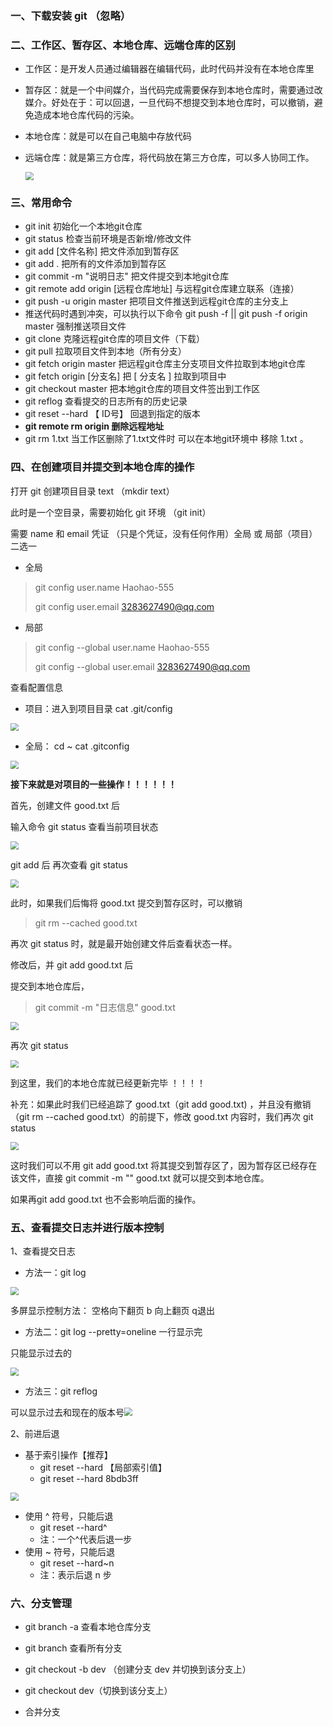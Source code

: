 ### 一、下载安装 git （忽略）

### 二、工作区、暂存区、本地仓库、远端仓库的区别

* 工作区：是开发人员通过编辑器在编辑代码，此时代码并没有在本地仓库里

* 暂存区：就是一个中间媒介，当代码完成需要保存到本地仓库时，需要通过改媒介。好处在于：可以回退，一旦代码不想提交到本地仓库时，可以撤销，避免造成本地仓库代码的污染。

* 本地仓库：就是可以在自己电脑中存放代码

* 远端仓库：就是第三方仓库，将代码放在第三方仓库，可以多人协同工作。

  <img src="https://i.loli.net/2021/08/01/Jp6to824MrG9aXk.png" style="zoom:80%;" />

### 三、常用命令

* git init  初始化一个本地git仓库
* git status  检查当前环境是否新增/修改文件
* git add [文件名称]  把文件添加到暂存区
* git add .  把所有的文件添加到暂存区
* git commit -m "说明日志"  把文件提交到本地git仓库
* git remote add origin [远程仓库地址]  与远程git仓库建立联系（连接）
* git push -u  origin   master  把项目文件推送到远程git仓库的主分支上
* 推送代码时遇到冲突，可以执行以下命令  git push -f  || git push -f origin master  强制推送项目文件
* git  clone  克隆远程git仓库的项目文件（下载）
* git pull  拉取项目文件到本地（所有分支）
* git fetch origin  master 把远程git仓库主分支项目文件拉取到本地git仓库
* git fetch origin [分支名] 把 [ 分支名 ] 拉取到项目中
* git checkout master  把本地git仓库的项目文件签出到工作区
* git reflog  查看提交的日志所有的历史记录
* git reset --hard 【 ID号】 回退到指定的版本
* **git remote rm origin 删除远程地址**
* git rm  1.txt   当工作区删除了1.txt文件时 可以在本地git环境中 移除 1.txt 。



### 四、在创建项目并提交到本地仓库的操作

打开 git 创建项目目录 text （mkdir text）

 

此时是一个空目录，需要初始化 git 环境 （git init）



需要 name 和 email 凭证 （只是个凭证，没有任何作用）全局 或 局部（项目）二选一

* 全局

> git config user.name Haohao-555
>
> git config user.email 3283627490@qq.com

* 局部

> git config --global user.name Haohao-555
>
> git config --global user.email 3283627490@qq.com



查看配置信息

* 项目：进入到项目目录 cat .git/config

<img src="https://i.loli.net/2021/08/01/Ob25V3LE1Inlvm7.png" style="zoom:80%;" />

* 全局： cd ~    cat .gitconfig

<img src="https://i.loli.net/2021/08/01/ucBGsEv9PxQkmVK.png" style="zoom:80%;" />



**接下来就是对项目的一些操作！！！！！！**



首先，创建文件 good.txt 后



输入命令 git status 查看当前项目状态

<img src="https://i.loli.net/2021/08/01/UgfONVSAaourXIv.png" style="zoom:80%;" />



git add 后 再次查看 git status

<img src="https://i.loli.net/2021/08/01/3T2t8KhUYy5Apew.png" style="zoom:80%;" />



此时，如果我们后悔将 good.txt 提交到暂存区时，可以撤销

> git rm --cached good.txt



再次 git status 时，就是最开始创建文件后查看状态一样。



修改后，并 git add good.txt 后



提交到本地仓库后，

> git commit -m "日志信息" good.txt

<img src="https://i.loli.net/2021/08/01/ezCBvFEKtml5OyW.png" style="zoom:80%;" />



再次 git status

<img src="https://i.loli.net/2021/08/01/NAQkHUEzv5WgJPD.png" style="zoom:80%;" />



到这里，我们的本地仓库就已经更新完毕 ！！！！



补充：如果此时我们已经追踪了 good.txt（git add good.txt) ，并且没有撤销（git rm --cached good.txt）的前提下，修改 good.txt 内容时，我们再次 git status

<img src="https://i.loli.net/2021/08/01/ojvPpf2XW8BsVZU.png" style="zoom:80%;" />



这时我们可以不用 git add good.txt 将其提交到暂存区了，因为暂存区已经存在该文件，直接 git commit -m "" good.txt 就可以提交到本地仓库。



如果再git add good.txt 也不会影响后面的操作。



### 五、查看提交日志并进行版本控制

1、查看提交日志

* 方法一：git log 

<img src="https://i.loli.net/2021/08/01/Oa1VrC9znwsbRpj.png" style="zoom:80%;" />

   多屏显示控制方法： 空格向下翻页  b 向上翻页  q退出


* 方法二：git log --pretty=oneline 一行显示完

只能显示过去的

<img src="https://i.loli.net/2021/08/01/syVp54KmwIkLGbO.png" style="zoom:80%;" />



* 方法三：git reflog

​    可以显示过去和现在的版本号<img src="https://i.loli.net/2021/08/01/4KuVGtQb5WXefwT.png" style="zoom:80%;" />



2、前进后退

* 基于索引操作【推荐】
  * git reset --hard 【局部索引值】
  * git reset --hard 8bdb3ff

<img src="https://i.loli.net/2021/08/02/2tX7JDidFkIQCO3.png" style="zoom:80%;" />

* 使用 ^ 符号，只能后退
  * git reset --hard^
  * 注：一个^代表后退一步
* 使用 ~ 符号，只能后退
  * git reset --hard~n
  * 注：表示后退 n 步



### 六、分支管理

* git branch -a 查看本地仓库分支
* git branch 查看所有分支

* git checkout -b dev （创建分支 dev 并切换到该分支上）
* git checkout dev（切换到该分支上）

* 合并分支